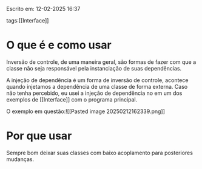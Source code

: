 Escrito em: 12-02-2025 16:37

tags:[[Interface]]
# O que é e como usar
Inversão de controle, de uma maneira geral, são formas de fazer com que a classe não seja responsável pela instanciação de suas dependências.

A injeção de dependência é um forma de inversão de controle, acontece quando injetamos a dependência de uma classe de forma externa. Caso não tenha percebido, eu usei a injeção de dependência no em um dos exemplos de [[Interface]] com o programa principal.

O exemplo em questão:![[Pasted image 20250212162339.png]]
# Por que usar
Sempre bom deixar suas classes com baixo acoplamento para posteriores mudanças.